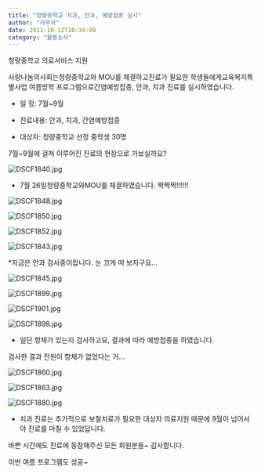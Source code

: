 ```yaml
---
title: "청량중학교 치과, 안과, 예방접종 실시"
author: "사무국"
date: 2011-10-12T10:34:09
category: "활동소식"
---
```


청량중학교 의료서비스 지원

사랑나눔의사회는청량중학교와 MOU를 체결하고진료가 필요한 학생들에게교육복지특별사업 여름방학 프로그램으로간염예방접종, 안과, 치과 진료를 실시하였습니다.

- 일 정: 7월~9월

- 진료내용: 안과, 치과, 간염예방접종

- 대상자: 청량중학교 선정 중학생 30명

7월~9월에 걸쳐 이루어진 진료의 현장으로 가보실까요?

![DSCF1840.jpg](/files/attach/images/382/958/011/57f890b4e7fa7a13598cfb90d63308eb.jpg)

* 7월 26일청량중학교와MOU를 체결하였습니다. 짝짝짝!!!!!!

![DSCF1848.jpg](/files/attach/images/382/958/011/b2cd95b869a15a52237fd0ed1b1b6485.jpg)

![DSCF1850.jpg](/files/attach/images/382/958/011/39d4f28281510eca6412ee191e540d1e.jpg)

![DSCF1852.jpg](/files/attach/images/382/958/011/974b2bd121c685e0dfc1af1c986f4499.jpg)

![DSCF1843.jpg](/files/attach/images/382/958/011/cad8345d580b5214870ebcbd40703cc7.jpg)

*지금은 안과 검사중이랍니다. 눈 끄게 떠 보자구요...

![DSCF1845.jpg](/files/attach/images/382/958/011/d68752ac33d136317033c76900a4c7c2.jpg)

![DSCF1899.jpg](/files/attach/images/382/958/011/ed066efc1f325a8e64287f25d7ad2e8b.jpg)

![DSCF1901.jpg](/files/attach/images/382/958/011/ab924df183b68e5b017517c5ac440ea9.jpg)

![DSCF1898.jpg](/files/attach/images/382/958/011/7bb91d4e0925acf4e3eebc91ede4fac5.jpg)

* 일단 항체가 있는지 검사하고요, 결과에 따라 예방접종을 하였습니다.

검사한 결과 전원이 항체가 없었다는 거...

![DSCF1860.jpg](/files/attach/images/382/958/011/bf827dcdfe6b12625a76318ae13c8e15.jpg)

![DSCF1863.jpg](/files/attach/images/382/958/011/feff4b9e86420c05d60a1aaef2d4b74f.jpg)

![DSCF1880.jpg](/files/attach/images/382/958/011/4d98942f99d1f454c396168a6057b963.jpg)

* 치과 진료는 추가적으로 보철치료가 필요한 대상자 의료지원 때문에 9월이 넘어서야 진료를 마칠 수 있었답니다.

바쁜 시간에도 진료에 동참해주신 모든 회원분들~ 감사합니다.

이번 여름 프로그램도 성공~
